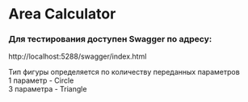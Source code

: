 # Area Calculator

### Для тестирования доступен Swagger по адресу:
http://localhost:5288/swagger/index.html

Тип фигуры определяется по количеству переданных параметров <br>
1 параметр - Circle<br>
3 параметра - Triangle<br>
